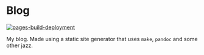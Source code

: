 # Blog
[![pages-build-deployment](https://github.com/laegsgaardTroels/laegsgaardTroels.github.io/actions/workflows/pages/pages-build-deployment/badge.svg)](https://github.com/laegsgaardTroels/laegsgaardTroels.github.io/actions/workflows/pages/pages-build-deployment)

My blog. Made using a static site generator that uses `make`, `pandoc` and some other jazz.
